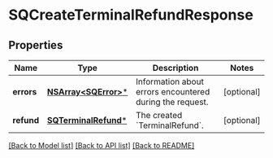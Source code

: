 # SQCreateTerminalRefundResponse

## Properties
Name | Type | Description | Notes
------------ | ------------- | ------------- | -------------
**errors** | [**NSArray&lt;SQError&gt;***](SQError.md) | Information about errors encountered during the request. | [optional] 
**refund** | [**SQTerminalRefund***](SQTerminalRefund.md) | The created &#x60;TerminalRefund&#x60;. | [optional] 

[[Back to Model list]](../README.md#documentation-for-models) [[Back to API list]](../README.md#documentation-for-api-endpoints) [[Back to README]](../README.md)


